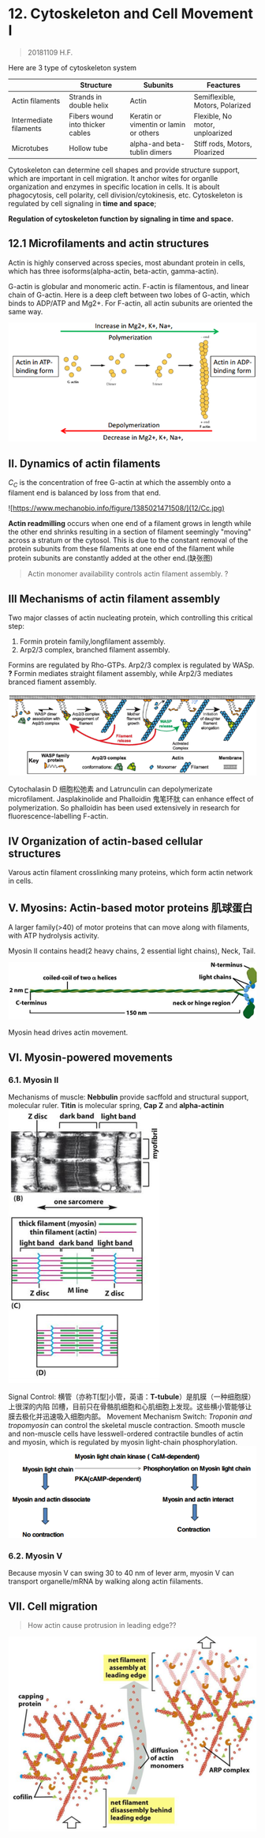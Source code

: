 # 12. Cytoskeleton and Cell Movement I
> 20181109 H.F.

Here are 3 type of cytoskeleton system

|                      | Structure               |   Subunits        | Feactures
|----------------------|-------------------------|-------------------|----------
|Actin filaments       |Strands in double helix   |Actin  |Semiflexible, Motors, Polarized
|Intermediate filaments|Fibers wound into thicker cables  |Keratin or vimentin or lamin or others|Flexible, No motor, unploarized
|Microtubes            |Hollow tube   |alpha-and beta-tublin dimers|Stiff rods, Motors, Ploarized

Cytoskeleton can determine cell shapes and provide structure support, which are
important in cell migration. It anchor wites for organlle organization and
enzymes in specific location in cells. It is aboult phagocytosis, cell polarity,
cell division/cytokinesis, etc. Cytoskeleton is regulated by cell signaling in
**time and space**;

**Regulation of cytoskeleton function by signaling in time and space.**

## 12.1 Microfilaments and actin structures

Actin is highly conserved across species, most abundant protein in cells, which
has three isoforms(alpha-actin, beta-actin, gamma-actin).

G-actin is globular and monomeric actin. F-actin is filamentous, and linear
chain of G-actin. Here is a deep cleft between two lobes of G-actin, which
binds to ADP/ATP and Mg2+. For F-actin, all actin subunits are oriented the
same way.

![G-actin and F-actin](12/G-actin&F-actin.png)

## II. Dynamics of actin filaments
$C_C$ is the concentration of free G-actin at which the assembly onto a filament
end is balanced by loss from that end.

![https://www.mechanobio.info/figure/1385021471508/](12/Cc.jpg)

**Actin readmilling** occurs when one end of a filament grows in length while
the other end shrinks resulting in a section of filament seemingly "moving"
across a stratum or the cytosol. This is due to the constant removal of the
protein subunits from these filaments at one end of the filament while protein
subunits are constantly added at the other end.(缺张图)

> Actin monomer availability controls actin filament assembly. ?

## III Mechanisms of actin filament assembly
Two major classes of actin nucleating protein, which controlling this critical
step:
1) Formin protein family,longfilament assembly.
2) Arp2/3 complex, branched filament assembly.

Formins are regulated by Rho-GTPs. Arp2/3 complex is regulated by WASp. **?**
Formin mediates straight filament assembly, while Arp2/3 mediates branced
fiament assembly.

![Actin nucleation by the Arp 2/3 complex](12/Arp2/3.png)

Cytochalasin D 细胞松弛素 and Latrunculin can depolymerizate microfilament.
Jasplakinolide and Phalloidin 鬼笔环肽 can enhance effect of polymerization.
So phalloidin has been used extensively in research for fluorescence-labelling
F-actin.


## IV Organization of actin-based cellular structures
Varous actin filament crosslinking many proteins, which form actin network in
cells.

## V. Myosins: Actin-based motor proteins 肌球蛋白
A larger family(>40) of motor proteins that can move along with filaments, with ATP
hydrolysis activity.

Myosin II contains head(2 heavy chains, 2 essential light chains), Neck, Tail.

![Structure of Myosin II](12/MyosinII.png)

Myosin head drives actin movement.

## VI. Myosin-powered movements
### 6.1. Myosin II
Mechanisms of muscle:
**Nebbulin** provide sacffold and structural support, molecular ruler.
**Titin** is molecular spring, **Cap Z** and **alpha-actinin**
![muscle myofibrils](12/Sarcomere.png)

Signal Control: 横管（亦称T[型]小管，英语：**T-tubule**）是肌膜（一种细胞膜）上很深的内陷
凹槽，目前只在骨骼肌细胞和心肌细胞上发现。这些横小管能够让膜去极化并迅速吸入细胞内部。
Movement Mechanism Switch: _Troponin and tropomyosin_ can control the skeletal
muscle contraction. Smooth muscle and non-muscle cells have lesswell-ordered
contractile bundles of actin and myosin, which is regulated by myosin light-chain
phosphorylation.
![Myosin II phosphorylation](12/light-chainphosphorylation.png)

### 6.2. Myosin V
Because myosin V can swing 30 to 40 nm of lever arm, myosin V can transport
organelle/mRNA by walking along actin fiilaments.

## VII. Cell migration

> How actin cause protrusion in leading edge??

![Protrusions in leading edge](12/Protrusionsinleadingedge.png)
